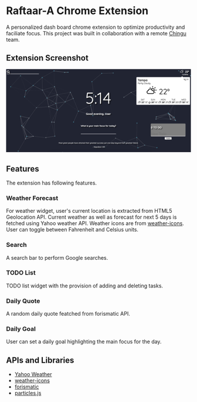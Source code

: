 # Raftaar-A Chrome Extension
A personalized dash board chrome extension to optimize productivity and faciliate focus. This project was built in collaboration with a remote [Chingu](https://chingu.io/) team.

## Extension Screenshot
![Extension Screenshot](./screenshot/screenshot.png?raw=true)

## Features
The extension has following features.

### Weather Forecast
For weather widget, user's current location is extracted from HTML5 Geolocation API. Current weather as well as forecast for next 5 days is fetched using Yahoo weather API. Weather icons are from [weather-icons](https://erikflowers.github.io/weather-icons/). User can toggle between Fahrenheit and Celsius units. 

### Search 
A search bar to perform Google searches.

### TODO List
TODO list widget with the provision of adding and deleting tasks.

### Daily Quote
A random daily quote featched from forismatic API.

### Daily Goal
User can set a daily goal highlighting the main focus for the day.

## APIs and Libraries
- [Yahoo Weather](https://developer.yahoo.com/weather/)
- [weather-icons](https://erikflowers.github.io/weather-icons/)
- [forismatic](https://forismatic.com/en/api/)
- [particles.js](https://vincentgarreau.com/particles.js/)


